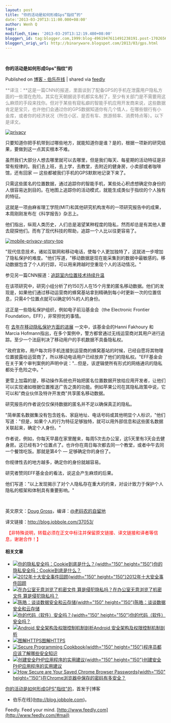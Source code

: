 ```yaml
--- 
layout: post 
title: "你的活动是如何形成Gps“指纹”的" 
date:'2013-03-29T13:11:00.000+08:00' 
author: Wenh Q
tags:
modified\_time: '2013-03-29T13:12:19.480+08:00' 
blogger\_id: tag:blogger.com,1999:blog-4961947611491238191.post-1702656968133948678
blogger\_orig\_url: http://binaryware.blogspot.com/2013/03/gps.html
---
```



 
<div class="article">

<div class="header">

**你的活动是如何形成Gps"指纹"的**

</div>

<div class="source">

Published on [博客 -
伯乐在线](http://blog.jobbole.com/37053/?utm_source=rss&utm_medium=rss&utm_campaign=%25e4%25bd%25a0%25e7%259a%2584%25e6%25b4%25bb%25e5%258a%25a8%25e6%2598%25af%25e5%25a6%2582%25e4%25bd%2595%25e5%25bd%25a2%25e6%2588%2590gps%25e6%258c%2587%25e7%25ba%25b9%25e7%259a%2584)
| shared via [feedly](http://www.feedly.com)

</div>

<div>

<span
style="color:#888888">**译注：**这是一篇CNN的报道，里面谈到了配备GPS的手机在泄露用户隐私方面的一些潜在危险。其实在天朝据说手机都实名制了，至少有关部门是不需要用这么麻烦的手段来找你。但对于某些有窥私癖的智能手机应用开发商来说，这些数据肯定是宝贝，也许他们会通过你的GPS数据知道你有几个情人，在哪些银行有小金库，或者你的经济状况（所住小区、是否有车、旅游频率、消费特点等）。以下是译文。</span>

[![privacy](http://blog.jobbole.com/wp-content/uploads/2013/03/privacy.jpg "privacy")](http://blog.jobbole.com/wp-content/uploads/2013/03/privacy.jpg "privacy")

只要知道你把手机带到过哪些地方，就能知道你是谁？是的，根据一项新的研究结果，要做到这一点其实根本不难。

虽然我们大部分人想去哪里就可以去哪里，但是我们每天、每星期的活动特征是非常有规律的。我们去上班，去上学，去教堂，去附近的健身房，小卖部或者咖啡馆，还有回家
— 这些都被我们手机的GPS默默地记录下来了。

只需这些匿名的位置数据，通过追踪你的智能手机，某些处心积虑想确定你身份的人很容易达到目的。在地图上追踪你的活动模式，就能生成类似于指纹的个人独有的特征。

这就是一项由麻省理工学院(MIT)和其他研究机构发布的一项研究报告中的成果，本周刚刚发布在《科学报告》杂志上。

他们指出，纵观人类历史，人们总是渴望某种程度的隐私，然而却总是有其他人要去窥探他们。而有了现代科技的帮助，追踪一个人比以往更容易了。

[![mobile-privacy-story-top](http://blog.jobbole.com/wp-content/uploads/2013/03/mobile-privacy-story-top.jpg "mobile-privacy-story-top")](http://blog.jobbole.com/wp-content/uploads/2013/03/mobile-privacy-story-top.jpg "mobile-privacy-story-top")

"现代信息技术，诸如互联网和移动电话，使每个人更加独特了，这就进一步增加了隐私保护的难度。"他们写道，"移动数据是现在能采集到的数据中最敏感的。移动数据包含了个人的行踪，可以用来跨越时空重现个人的活动情况。"

参见另一篇CNN报道：[追踪室内位置技术持续升温](http://www.cnn.com/2013/03/25/tech/mobile/apple-indoor-gps/index.html "The growing push to track your location indoors")

在该项研究中，研究小组分析了约150万人在15个月里的匿名移动数据。他们的发现是，如果他们通过移动运营商的蜂窝基站拿到精确到每小时更新一次的位置信息，只需4个位置点就可以确定95%的人的身份。

这正是一些隐私保护组织，例如电子前沿基金会（the Electronic Frontier
Foundation，EFF），非常担忧的事情。

在
[去年在移动隐私保护方面的进展](https://www.eff.org/deeplinks/2012/12/2012-review-major-location-privacy-developments "去年在移动隐私保护方面的进展")
一文中，该基金会的Hanni Fakhoury 和 Marcia
Hofmann指出，在多个案例中，警方都曾通过无线运营商对其用户进行追踪。至少一个法庭判决了移动用户的手机数据不具备隐私权。

"政府宣称，用户每次将手机连接到运营商的蜂窝基站的时候，已经自愿将其物理位置披露给运营商了，所以移动电话用户已经放弃了他们的隐私权。"EFF基金会在关于某个审判案例的声明中说："…但是，该逻辑使所有形式的网络通讯的隐私都处于危险之中。"

更雪上加霜的是，移动操作系统也开始把匿名位置数据开放给应用开发者，让他们可以实现诸如根据位置推送广告之类的功能。例如苹果公司在其隐私政策中说，它可以和"商业伙伴及特许开发商"共享匿名移动数据。

研究报告的作者说仅仅保持数据的匿名并不足以确保真正的隐私。

"简单匿名数据集没有包含姓名、家庭地址、电话号码或其他明显个人标识，"他们写道："但是，如果个人的行为特征足够独特，就可以用外部信息和这些匿名数据关联起来，确定个人身份。"

作者说，例如，你每天早晨在家里醒来，每周5次去办公室，这5天里有3天会去健身房。这已经有3个位置点了。也许你在周日每次都去同一个教堂，或者中午去同一个餐馆吃饭。那就是第4个
— 足够确定你的身份了。

你规律性去的地方越多，确定你的身份就越容易。

研究者赞同EFF基金会的看法，说这会产生麻烦的后果。

他们写道："以上发现揭示了对个人隐私存在重大的约束，对设计致力于保护个人隐私的框架和体制具有重要影响。"

 

英文原文：[Doug
Gross](http://www.cnn.com/2013/03/26/tech/mobile/mobile-gps-privacy-study)，编译：[@老码农的自留地](http://weibo.com/ned11)

译文链接：<http://blog.jobbole.com/37053/>

<span style="color:#888888"> <span
style="color:#ff0000">【非特殊说明，转载必须在正文中标注并保留原文链接、译文链接和译者等信息，谢谢合作！】</span></span>

#### 相关文章

-   [![你的隐私安全吗：Cookie到底是什么？](http://blog.jobbole.com/wp-content/uploads/2013/03/truth-of-cookie-150x150.png){width="150"
    height="150"}](http://blog.jobbole.com/36154/)[你的隐私安全吗：Cookie到底是什么？](http://blog.jobbole.com/36154/)
-   [![2012年十大安全事件回顾](http://blog.jobbole.com/wp-content/uploads/2012/12/119_121211222833_1-150x150.jpg){width="150"
    height="150"}](http://blog.jobbole.com/31283/)[2012年十大安全事件回顾](http://blog.jobbole.com/31283/)
-   [![在办公室无意浏览了机密文件
    算是侵犯隐私吗？](http://blog.jobbole.com/wp-content/plugins/wordpress-23-related-posts-plugin/static/thumbs/15.jpg)](http://blog.jobbole.com/81/)[在办公室无意浏览了机密文件
    算是侵犯隐私吗？](http://blog.jobbole.com/81/)
-   [![陈皓：谈谈数据安全和云存储](http://blog.jobbole.com/wp-content/uploads/2012/04/spacemonkeyHW_270x283-150x150.jpg){width="150"
    height="150"}](http://blog.jobbole.com/17131/)[陈皓：谈谈数据安全和云存储](http://blog.jobbole.com/17131/)
-   [![你的代码（软件）安全吗？](http://blog.jobbole.com/wp-content/uploads/2012/03/Are-You-Practicing-Safe-Coding1-150x150.jpg){width="150"
    height="150"}](http://blog.jobbole.com/16511/)[你的代码（软件）安全吗？](http://blog.jobbole.com/16511/)
-   [![Android
    安全架构及权限控制机制剖析](http://blog.jobbole.com/wp-content/uploads/2011/10/Android-logo.jpg)](http://blog.jobbole.com/25365/)[Android
    安全架构及权限控制机制剖析](http://blog.jobbole.com/25365/)
-   [![图解HTTPS](http://blog.jobbole.com/wp-content/plugins/wordpress-23-related-posts-plugin/static/thumbs/18.jpg)](http://blog.jobbole.com/1309/)[图解HTTPS](http://blog.jobbole.com/1309/)
-   [![Secure Programming
    Cookbook](http://blog.jobbole.com/wp-content/uploads/2012/03/Secure-Programming-Cookbook-150x150.jpg){width="150"
    height="150"}](http://blog.jobbole.com/16240/)[程序员都应该了解哪些安全知识](http://blog.jobbole.com/16240/)
-   [![创建安全PHP应用程序的实用建议](http://blog.jobbole.com/wp-content/uploads/2012/07/Useful-Tips-for-Creating-Secure-PHP-Applications1-150x150.jpg){width="150"
    height="150"}](http://blog.jobbole.com/23559/)[创建安全PHP应用程序的实用建议](http://blog.jobbole.com/23559/)
-   [![How Secure are Your Saved Chrome Browser
    Passwords](http://blog.jobbole.com/wp-content/uploads/2012/12/How-Secure-are-Your-Saved-Chrome-Browser-Passwords-1-150x150.jpg){width="150"
    height="150"}](http://blog.jobbole.com/30922/)[在Chrome浏览器中保存的密码有多安全？](http://blog.jobbole.com/30922/)

[你的活动是如何形成GPS"指纹"的](http://blog.jobbole.com/37053/)，首发于[博客
- 伯乐在线](http://blog.jobbole.com)。

</div>




</div>

<div class="footer">

Feedly. Feed your mind.
[http://www.feedly.com](http://www.feedly.com/#mail)

</div>
